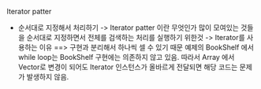 Iterator patter
- 순서대로 지정해서 처리하기
-> Iterator patter 이란 무엇인가 많이 모여있는 것들을 순서대로 지정하면서 전체를 검색하는 처리를 실행하기 위한것
-> Iterator를 사용하는 이유
==> 구현과 분리해서 하나씩 셀 수 있기 때문
    예제의 BookShelf 에서 while loop는 BookShelf 구현에는 의존하지 않고 있음.
    따라서 Array 에서 Vector로 변경이 되어도 Iterator 인스턴스가 올바르게 전달되면 해당 코드는 문제가 발생하지 않음.
